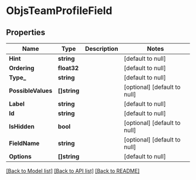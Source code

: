 # ObjsTeamProfileField

## Properties
Name | Type | Description | Notes
------------ | ------------- | ------------- | -------------
**Hint** | **string** |  | [default to null]
**Ordering** | **float32** |  | [default to null]
**Type_** | **string** |  | [default to null]
**PossibleValues** | **[]string** |  | [optional] [default to null]
**Label** | **string** |  | [default to null]
**Id** | **string** |  | [default to null]
**IsHidden** | **bool** |  | [optional] [default to null]
**FieldName** | **string** |  | [optional] [default to null]
**Options** | **[]string** |  | [default to null]

[[Back to Model list]](../README.md#documentation-for-models) [[Back to API list]](../README.md#documentation-for-api-endpoints) [[Back to README]](../README.md)


